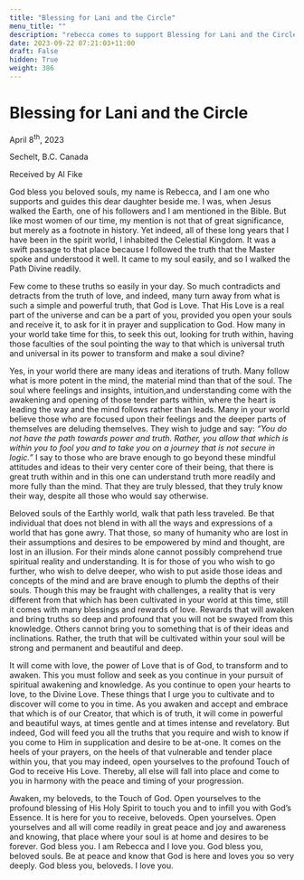 ```yaml
---
title: "Blessing for Lani and the Circle"
menu_title: ""
description: "rebecca comes to support Blessing for Lani and the Circle"
date: 2023-09-22 07:21:03+11:00
draft: False
hidden: True
weight: 386
---
```

# Blessing for Lani and the Circle  

April 8<sup>th</sup>, 2023

Sechelt, B.C. Canada

Received by Al Fike  



God bless you beloved souls, my name is Rebecca, and I am one who supports and guides this dear daughter beside me. I was, when Jesus walked the Earth, one of his followers and I am mentioned in the Bible. But like most women of our time, my mention is not that of great significance, but merely as a footnote in history. Yet  indeed, all of these long years that I have been in the spirit world, I inhabited the Celestial Kingdom. It was a swift passage to that place because I followed the truth that the Master spoke and understood it well. It came to my soul easily, and so I walked the Path Divine readily.

Few come to these truths so easily in your day. So much contradicts and detracts from the truth of love, and indeed, many turn away from what is such a simple and powerful truth, that God is Love. That His Love is a real part of the universe and can be a part of you, provided you open your souls and receive it, to ask for it in prayer and supplication to God. How many in your world take time for this, to seek this out, looking for truth within, having those faculties of the soul pointing the way to that which is universal truth and universal in its power to transform and make a soul divine?

Yes, in your world there are many ideas and iterations of truth. Many follow what is more potent in the mind, the material mind than that of the soul. The soul where feelings and insights, intuition,and understanding come with the awakening and opening of those tender parts within, where the heart is leading the way and the mind follows rather than leads. Many in your world believe those who are focused upon their feelings and the deeper parts of themselves are deluding themselves. They wish to judge and say: *“You do not have the path towards power and truth. Rather, you allow that which is within you to fool you and to take you on a journey that is not secure in logic.”* I say to those who are brave enough to go beyond these mindful attitudes and ideas to their very center core of their being, that there is great truth within and in this one can understand truth more readily and more fully than the mind. That they are truly blessed, that they truly know their way, despite all those who would say otherwise. 

Beloved souls of the Earthly world, walk that path less traveled. Be that individual that does not blend in with all the ways and expressions of a world that has gone awry. That those, so many of humanity who are lost in their assumptions and desires to be empowered by mind and thought, are lost in an illusion. For their minds alone cannot possibly comprehend true spiritual reality and understanding. It is for those of you who wish to go further, who wish to delve deeper, who wish to put aside those ideas and concepts of the mind and are brave enough to plumb the depths of their souls. Though this may be fraught with challenges, a reality that is very different from that which has been cultivated in your world at this time, still it comes with many blessings and rewards of love. Rewards that will awaken and bring truths so deep and profound that you will not be swayed from this knowledge. Others cannot bring you to something that is of their ideas and inclinations. Rather, the truth that will be cultivated within your soul will be strong and permanent and beautiful and deep.

It will come with love, the power of Love that is of God, to transform and to awaken. This you must follow and seek as you continue in your pursuit of spiritual awakening and knowledge. As you continue to open your hearts to love, to the Divine Love. These things that I urge you to cultivate and to discover will come to you in time. As you awaken and accept and embrace that which is of our Creator, that which is of truth, it will come in powerful and beautiful ways, at times gentle and at times intense and revelatory. But indeed, God will feed you all the truths that you require and wish to know if you come to Him in supplication and desire to be at-one. It comes on the heels of your prayers, on the heels of that vulnerable and tender place within you, that you may indeed, open yourselves to the profound Touch of God to receive His Love. Thereby, all else will fall into place and come to you in harmony with the peace and timing of your progression. 

Awaken, my beloveds, to the Touch of God. Open yourselves to the profound blessing of His Holy Spirit to touch you and to infill you with God’s Essence. It is here for you to receive, beloveds. Open yourselves. Open yourselves and all will come readily in great peace and joy and awareness and knowing, that place where your soul is at home and desires to be forever. God bless you. I am Rebecca and I love you. God bless you, beloved souls. Be at peace and know that God is here and loves you so very deeply. God bless you, beloveds. I love you.